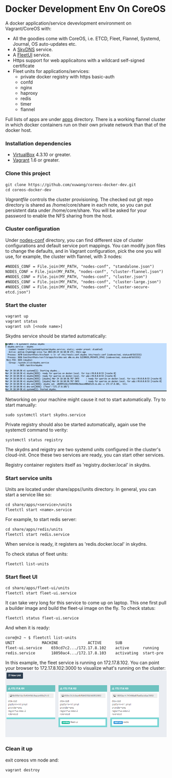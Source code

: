 # Docker Development Env On CoreOS

A docker application/service devevlopment environment on Vagrant/CoreOS with:

* All the goodies come with CoreOS, i.e. ETCD, Fleet, Flannel, Systemd, Journal, OS auto-updates etc.
* A [SkyDNS][SkyDNS] service.
* A [FleetUI](https://github.com/purpleworks/fleet-ui.git) service.
* Https support for web applicaitons with a wildcard self-signed certificate
* Fleet units for applications/services:
    * private docker registry with https basic-auth
    * confd
    * nginx
    * haproxy
    * redis
    * timer 
    * flannel

Full lists of apps are under [apps](https://github.com/xuwang/coreos-docker-dev/tree/master/apps) directory. There is a working flannel cluster in which docker containers run on their own private network than that of the docker host. 

### Installation dependencies

* [VirtualBox][virtualbox] 4.3.10 or greater.
* [Vagrant][vagrant] 1.6 or greater.

### Clone this project

    git clone https://github.com/xuwang/coreos-docker-dev.git
    cd coreos-docker-dev

_Vagrantfile_ controls the cluster provisioning. The checked out git repo directory is shared as /home/core/share in each note, so you can put persistent data under /home/core/share. You will be asked for your password to enable the NFS sharing from the host.

### Cluster configuration

Under [nodes-conf](https://github.com/xuwang/coreos-docker-dev/tree/master/nodes-conf) directory, you can find different size of cluster configurations and default service port mappings.  You can modify json files to change the defaults, and in Vagrant configuration, pick the one you will use, for example, the cluster with flannel, with 3 nodes:

    #NODES_CONF = File.join(MY_PATH, "nodes-conf", "standalone.json")
    NODES_CONF = File.join(MY_PATH, "nodes-conf", "cluster-flannel.json")
    #NODES_CONF = File.join(MY_PATH, "nodes-conf", "cluster.json")
    #NODES_CONF = File.join(MY_PATH, "nodes-conf", "cluster-large.json")
    #NODES_CONF = File.join(MY_PATH, "nodes-conf", "cluster-secure-etcd.json")

### Start the cluster

    vagrant up
    vagrant status
    vagrant ssh [<node name>]
  
Skydns service should be started automatically:

![skydns service status](images/skydns.png "skydns service status")

    
Networking on your machine might cause it not to start automatically. Try to start manually:

    sudo systemctl start skydns.service
 
Private registry should also be started automatically, again use the systemctl command to verity:

    systemctl status registry

 
The skydns and reigstry are two systemd units configured in the cluster's cloud-init. Once these two services are ready, you can start other services. 

Registry container registers itself as 'registry.docker.local' in skydns.

### Start service units

Units are located under share/apps/<service>/units directory. In general, you can start a service like so:

    cd share/apps/<service>/units
    fleetctl start <name>.service

For example, to start redis server:

    cd share/apps/redis/units
    fleetctl start redis.service
    
When service is ready, it registers as 'redis.docker.local' in skydns.

To check status of fleet units:

    fleetctl list-units

### Start fleet UI

    cd share/apps/fleet-ui/units
    fleetctl start fleet-ui.service

It can take very long for this service to come up on laptop. This one first pull a builder image and build the fleet-ui image on the fly. To check status:

    fleetctl status fleet-ui.service

And when it is ready:

    core@n2 ~ $ fleetctl list-units
    UNIT			MACHINE				ACTIVE		SUB
    fleet-ui.service	659cd7c2.../172.17.8.102	active		running
    redis.service		18050ac4.../172.17.8.103	activating	start-pre
    
In this example, the fleet service is running on 172.17.8.102. You can point your browser to 172.17.8.102:3000 to visualize what's running on the cluster:
![fleet units](images/fleetui.png "fleet units")

### Clean it up

exit coreos vm node and:

    vagrant destroy

[virtualbox]: https://www.virtualbox.org/
[vagrant]: https://www.vagrantup.com/downloads.html
[using-coreos]: http://coreos.com/docs/using-coreos/
[SkyDNS]: https://github.com/skynetservices/skydns
[Docker-Registry]: https://github.com/docker/docker-registry


